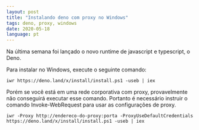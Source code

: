 ```yaml
---
layout: post
title: "Instalando deno com proxy no Windows"
tags: deno, proxy, windows
date: 2020-05-18
language: pt
---
```


Na última semana foi lançado o novo runtime de javascript e typescript, o Deno.

Para instalar no Windows, execute o seguinte comando:

```
iwr https://deno.land/x/install/install.ps1 -useb | iex
```

Porém se você está em uma rede corporativa com proxy, provavelmente não conseguirá executar esse comando.
Portanto é necessário instruir o comando Invoke-WebRequest para usar as configurações de proxy.

```
iwr -Proxy http://endereco-do-proxy:porta -ProxyUseDefaultCredentials https://deno.land/x/install/install.ps1 -useb | iex
```
